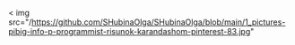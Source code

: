 < img src="/https://github.com/SHubinaOlga/SHubinaOlga/blob/main/1_pictures-pibig-info-p-programmist-risunok-karandashom-pinterest-83.jpg"
